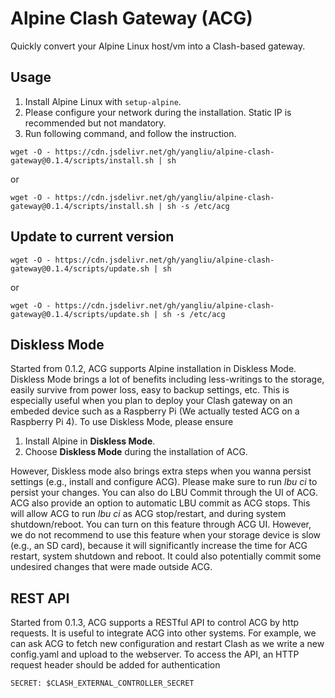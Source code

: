 # Alpine Clash Gateway (ACG)

Quickly convert your Alpine Linux host/vm into a Clash-based gateway.

## Usage
1. Install Alpine Linux with `setup-alpine`.
2. Please configure your network during the installation. Static IP is recommended but not mandatory.
3. Run following command, and follow the instruction.
```
wget -O - https://cdn.jsdelivr.net/gh/yangliu/alpine-clash-gateway@0.1.4/scripts/install.sh | sh
```
or
```
wget -O - https://cdn.jsdelivr.net/gh/yangliu/alpine-clash-gateway@0.1.4/scripts/install.sh | sh -s /etc/acg
```
## Update to current version
```
wget -O - https://cdn.jsdelivr.net/gh/yangliu/alpine-clash-gateway@0.1.4/scripts/update.sh | sh
```
or
```
wget -O - https://cdn.jsdelivr.net/gh/yangliu/alpine-clash-gateway@0.1.4/scripts/update.sh | sh -s /etc/acg
```


## Diskless Mode
Started from 0.1.2, ACG supports Alpine installation in Diskless Mode. Diskless Mode brings a lot of benefits including less-writings to the storage, easily survive from power loss, easy to backup settings, etc. This is especially useful when you plan to deploy your Clash gateway on an embeded device such as a Raspberry Pi (We actually tested ACG on a Raspberry Pi 4). To use Diskless Mode, please ensure

1. Install Alpine in __Diskless Mode__.
2. Choose __Diskless Mode__ during the installation of ACG.

However, Diskless mode also brings extra steps when you wanna persist settings (e.g., install and configure ACG). Please make sure to run _lbu ci_ to persist your changes. You can also do LBU Commit through the UI of ACG. ACG also provide an option to automatic LBU commit as ACG stops. This will allow ACG to run _lbu ci_ as ACG stop/restart, and during system shutdown/reboot. You can turn on this feature through ACG UI. However, we do not recommend to use this feature when your storage device is slow (e.g., an SD card), because it will significantly increase the time for ACG restart, system shutdown and reboot. It could also potentially commit some undesired changes that were made outside ACG.

## REST API
Started from 0.1.3, ACG supports a RESTful API to control ACG by http requests. It is useful to integrate ACG into other systems. 
For example, we can ask ACG to fetch new configuration and restart Clash as we write a new config.yaml and upload to the webserver.
To access the API, an HTTP request header should be added for authentication
```
SECRET: $CLASH_EXTERNAL_CONTROLLER_SECRET
```